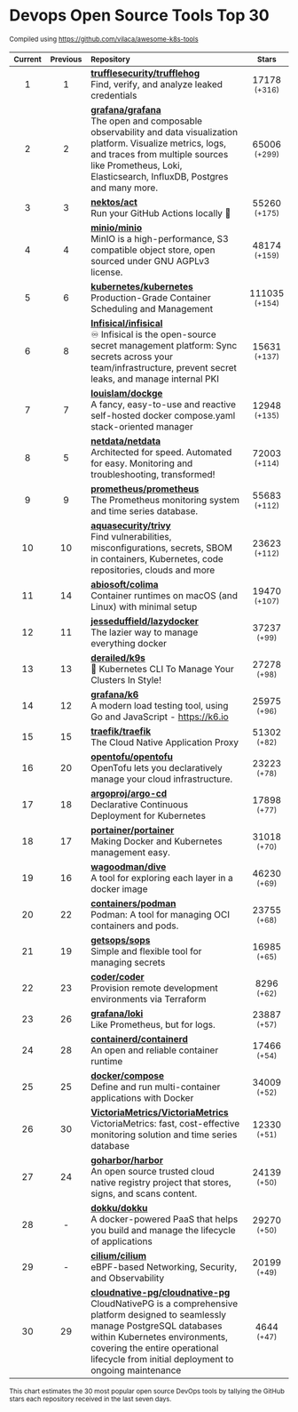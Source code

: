 # Devops Open Source Tools Top 30
<sup>Compiled using https://github.com/vilaca/awesome-k8s-tools</sup>
<div align="center">

|<sub>Current</sub>|<sub>Previous</sub>|<sub>Repository</sub>|<sub>Stars</sub>|
|:---:|:---:|:---|:---:|
|1|1|[**trufflesecurity/trufflehog**](https://github.com/trufflesecurity/trufflehog)<br/>Find, verify, and analyze leaked credentials|17178 <sup>(+316)</sup>|
|2|2|[**grafana/grafana**](https://github.com/grafana/grafana)<br/>The open and composable observability and data visualization platform. Visualize metrics, logs, and traces from multiple sources like Prometheus, Loki, Elasticsearch, InfluxDB, Postgres and many more. |65006 <sup>(+299)</sup>|
|3|3|[**nektos/act**](https://github.com/nektos/act)<br/>Run your GitHub Actions locally 🚀|55260 <sup>(+175)</sup>|
|4|4|[**minio/minio**](https://github.com/minio/minio)<br/>MinIO is a high-performance, S3 compatible object store, open sourced under GNU AGPLv3 license.|48174 <sup>(+159)</sup>|
|5|6|[**kubernetes/kubernetes**](https://github.com/kubernetes/kubernetes)<br/>Production-Grade Container Scheduling and Management|111035 <sup>(+154)</sup>|
|6|8|[**Infisical/infisical**](https://github.com/Infisical/infisical)<br/>♾ Infisical is the open-source secret management platform: Sync secrets across your team/infrastructure, prevent secret leaks, and manage internal PKI|15631 <sup>(+137)</sup>|
|7|7|[**louislam/dockge**](https://github.com/louislam/dockge)<br/>A fancy, easy-to-use and reactive self-hosted docker compose.yaml stack-oriented manager|12948 <sup>(+135)</sup>|
|8|5|[**netdata/netdata**](https://github.com/netdata/netdata)<br/>Architected for speed. Automated for easy. Monitoring and troubleshooting, transformed!|72003 <sup>(+114)</sup>|
|9|9|[**prometheus/prometheus**](https://github.com/prometheus/prometheus)<br/>The Prometheus monitoring system and time series database.|55683 <sup>(+112)</sup>|
|10|10|[**aquasecurity/trivy**](https://github.com/aquasecurity/trivy)<br/>Find vulnerabilities, misconfigurations, secrets, SBOM in containers, Kubernetes, code repositories, clouds and more|23623 <sup>(+112)</sup>|
|11|14|[**abiosoft/colima**](https://github.com/abiosoft/colima)<br/>Container runtimes on macOS (and Linux) with minimal setup|19470 <sup>(+107)</sup>|
|12|11|[**jesseduffield/lazydocker**](https://github.com/jesseduffield/lazydocker)<br/>The lazier way to manage everything docker|37237 <sup>(+99)</sup>|
|13|13|[**derailed/k9s**](https://github.com/derailed/k9s)<br/>🐶 Kubernetes CLI To Manage Your Clusters In Style!|27278 <sup>(+98)</sup>|
|14|12|[**grafana/k6**](https://github.com/grafana/k6)<br/>A modern load testing tool, using Go and JavaScript - https://k6.io|25975 <sup>(+96)</sup>|
|15|15|[**traefik/traefik**](https://github.com/traefik/traefik)<br/>The Cloud Native Application Proxy|51302 <sup>(+82)</sup>|
|16|20|[**opentofu/opentofu**](https://github.com/opentofu/opentofu)<br/>OpenTofu lets you declaratively manage your cloud infrastructure.|23223 <sup>(+78)</sup>|
|17|18|[**argoproj/argo-cd**](https://github.com/argoproj/argo-cd)<br/>Declarative Continuous Deployment for Kubernetes|17898 <sup>(+77)</sup>|
|18|17|[**portainer/portainer**](https://github.com/portainer/portainer)<br/>Making Docker and Kubernetes management easy.|31018 <sup>(+70)</sup>|
|19|16|[**wagoodman/dive**](https://github.com/wagoodman/dive)<br/>A tool for exploring each layer in a docker image|46230 <sup>(+69)</sup>|
|20|22|[**containers/podman**](https://github.com/containers/podman)<br/>Podman: A tool for managing OCI containers and pods.|23755 <sup>(+68)</sup>|
|21|19|[**getsops/sops**](https://github.com/getsops/sops)<br/>Simple and flexible tool for managing secrets|16985 <sup>(+65)</sup>|
|22|23|[**coder/coder**](https://github.com/coder/coder)<br/>Provision remote development environments via Terraform|8296 <sup>(+62)</sup>|
|23|26|[**grafana/loki**](https://github.com/grafana/loki)<br/>Like Prometheus, but for logs.|23887 <sup>(+57)</sup>|
|24|28|[**containerd/containerd**](https://github.com/containerd/containerd)<br/>An open and reliable container runtime|17466 <sup>(+54)</sup>|
|25|25|[**docker/compose**](https://github.com/docker/compose)<br/>Define and run multi-container applications with Docker|34009 <sup>(+52)</sup>|
|26|30|[**VictoriaMetrics/VictoriaMetrics**](https://github.com/VictoriaMetrics/VictoriaMetrics)<br/>VictoriaMetrics: fast, cost-effective monitoring solution and time series database|12330 <sup>(+51)</sup>|
|27|24|[**goharbor/harbor**](https://github.com/goharbor/harbor)<br/>An open source trusted cloud native registry project that stores, signs, and scans content.|24139 <sup>(+50)</sup>|
|28|-|[**dokku/dokku**](https://github.com/dokku/dokku)<br/>A docker-powered PaaS that helps you build and manage the lifecycle of applications|29270 <sup>(+50)</sup>|
|29|-|[**cilium/cilium**](https://github.com/cilium/cilium)<br/>eBPF-based Networking, Security, and Observability|20199 <sup>(+49)</sup>|
|30|29|[**cloudnative-pg/cloudnative-pg**](https://github.com/cloudnative-pg/cloudnative-pg)<br/>CloudNativePG is a comprehensive platform designed to seamlessly manage PostgreSQL databases within Kubernetes environments, covering the entire operational lifecycle from initial deployment to ongoing maintenance|4644 <sup>(+47)</sup>|


</div>

<sub>This chart estimates the 30 most popular open source DevOps tools by tallying the GitHub stars each repository received in the last seven days.</sub>
